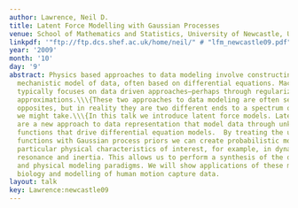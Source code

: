 ```yaml
---
author: Lawrence, Neil D.
title: Latent Force Modelling with Gaussian Processes
venue: School of Mathematics and Statistics, University of Newcastle, U.K.
linkpdf: '"ftp://ftp.dcs.shef.ac.uk/home/neil/" # "lfm_newcastle09.pdf"'
year: '2009'
month: '10'
day: '9'
abstract: Physics based approaches to data modeling involve constructing an accurate
  mechanistic model of data, often based on differential equations. Machine learning
  typically focuses on data driven approaches—perhaps through regularized function
  approximations.\\\{These two approaches to data modeling are often seen as polar
  opposites, but in reality they are two different ends to a spectrum of approaches
  we might take.\\\{In this talk we introduce latent force models. Latent force models
  are a new approach to data representation that model data through unknown forcing
  functions that drive differential equation models.  By treating the unknown forcing
  functions with Gaussian process priors we can create probabilistic models that exhibit
  particular physical characteristics of interest, for example, in dynamical systems
  resonance and inertia. This allows us to perform a synthesis of the data driven
  and physical modeling paradigms. We will show applications of these models in systems
  biology and modelling of human motion capture data.
layout: talk
key: Lawrence:newcastle09
---
```

